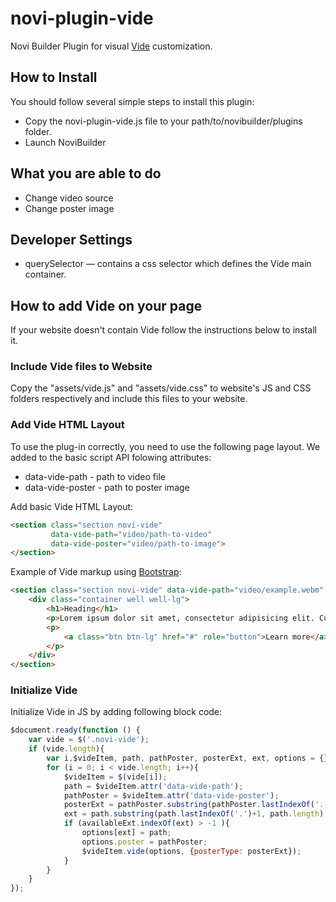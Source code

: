 # novi-plugin-vide
Novi Builder Plugin for visual [Vide](https://github.com/VodkaBears/Vide) customization.

## How to Install
You should follow several simple steps to install this plugin:
* Copy the novi-plugin-vide.js file to your path/to/novibuilder/plugins folder.
* Launch NoviBuilder 

## What you are able to do
* Change video source
* Change poster image

## Developer Settings
* querySelector — contains a css selector which defines the Vide main container.

## How to add Vide on your page
If your website doesn't contain Vide follow the instructions below to install it.

### Include Vide files to Website
Copy the "assets/vide.js" and "assets/vide.css" to website's JS and CSS folders respectively and include this files to your website.

### Add Vide HTML Layout
To use the plug-in correctly, you need to use the following page layout.
We added to the basic script API folowing attributes:
* data-vide-path - path to video file
* data-vide-poster - path to poster image

Add basic Vide HTML Layout:

```html
<section class="section novi-vide" 
         data-vide-path="video/path-to-video" 
         data-vide-poster="video/path-to-image">
</section>
```

Example of Vide markup using [Bootstrap](http://getbootstrap.com/):
```html
<section class="section novi-vide" data-vide-path="video/example.webm" data-vide-poster="video/example.jpg">
    <div class="container well well-lg">
        <h1>Heading</h1>
        <p>Lorem ipsum dolor sit amet, consectetur adipisicing elit. Culpa dolorum modi possimus quidem quos reprehenderit sapiente tenetur vel. Accusantium dolorum ea eveniet fugit hic placeat praesentium, quidem similique sit veniam!</p>
        <p>
            <a class="btn btn-lg" href="#" role="button">Learn more</a>
        </p>
    </div>
</section>
```

### Initialize Vide
Initialize Vide in JS by adding following block code:

```js
$document.ready(function () {
    var vide = $('.novi-vide');
    if (vide.length){ 
        var i,$videItem, path, pathPoster, posterExt, ext, options = {}, availableExt = ['mp4', 'webm', 'ogv'];
        for (i = 0; i < vide.length; i++){
            $videItem = $(vide[i]);
            path = $videItem.attr('data-vide-path');
            pathPoster = $videItem.attr('data-vide-poster'); 
            posterExt = pathPoster.substring(pathPoster.lastIndexOf('.')+1, pathPoster.length).toLowerCase();
            ext = path.substring(path.lastIndexOf('.')+1, path.length).toLowerCase();
            if (availableExt.indexOf(ext) > -1 ){
                options[ext] = path;
                options.poster = pathPoster; 
                $videItem.vide(options, {posterType: posterExt});
            }
        }
    }
});